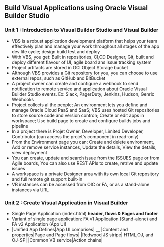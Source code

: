 ## Build Visual Applications using Oracle Visual Builder Studio

### Unit 1 : Introduction to Visual Builder Studio and Visual Builder

- VBS is a robust application development platform that helps your team effectively plan and manage your work throughout all stages of the app dev life cycle; design build test and deploy
- With VBS, you get: Built in repositories, CI,CD Designer, Git, built and deploy different flavour of UI, agile board ans issue tracking system
- Project artifacts are stored in OCI Object Storage bucket
- Although VBS provides a Git repository for you, you can choose to use external repos, such as GitHub and BitBucket
- A project owner can create and configure a webhook to send notification to remote service and application about Oracle Visual Builder Studio  events. Ex: Slack, PagerDuty, Jenkins, Hudson, Genric Webhooks
- Project collects al the people; An environment lets you define and manage Oracle Cloud PaaS and SaaS; VBS uses hosted Git repositories to store source code and version contron; Create or edit apps in workspace; Use build page to create and configure builds jobs and pipeline
- In a project there is Projet Owner, Developer, Limited Developer, Contributor (can access the projet's component in read-only)
- From the Environment page you can: Create and delete environment, Add or remove service instances, Update the details, View the details, view deployment
- You can create, update and search issue from the ISSUES page or from Agile boards, You can also use REST APIs to create, retrive and update issues
- A workspace is a private Designer area with its own local Git repository and full remote git support built-in
- VB instances can be accessed from OIC or FA, or as a stand-alone instances via URL

### Unit 2 : Create Visual Application in Visual Builder

- Single Page Application (index.html) **header, flows & Pages and footer**
- Variant of single page application: FA v1 Application (Stand-alone) and FA v2 Application (App UI)
- |Unified App Defines|App UI comprises|
  __
  |Content and properties|Page and Page flows|
  |Redwood JS stripe| HTML,OJ, and OJ-SP|
  |Common VB service|Action chains|
